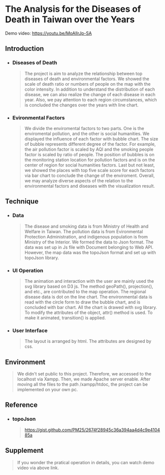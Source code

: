 # The Analysis for the Diseases of Death in Taiwan over the Years

Demo video: https://youtu.be/MoAlIrJp-SA

Introduction
----
* ### Diseases of Death
  >The project is aim to analyze the relationship between top diseases of death and environmental factors. We showed the scale of death ratio or numbers of people on the map with the color intensity. In addition to understand the distribution of each disease, we can also realize the change of each disease in each year. Also, we pay attention to each region circumstances, which is concluded the changes over the years with line chart.

* ### Evironmental Factors
  >We divide the enviromental factors to two parts. One is the enviromental pollution, and the other is social humanities. We displayed the influence of each factor with bubble chart. The size of bubble represents different degree of the factor. For example, the air pollution factor is scaled by AQI and the smoking people factor is scaled by ratio of people. The position of bubbles is on the monitoring station location for pollution factors and is on the center of region for social humanities factors. Last but not least, we showed the places with top five scale score for each factors via bar chart to conclude the change of the enviroment. Overall, we may analyze diverse aspects of the relation to the environmental factors and diseases with the visualization result.

Technique
----
* ### Data
  >The disease and smoking data is from Ministry of Health and Welfare in Taiwan. The pollution data is from Evironmental Protection Administration, and indigenous population is from Ministry of the Interior. We formed the data to Json format. The data was set up in Js file with Document belonging to Web API. However, the map data was the topoJson format and set up with topoJson library.

* ### UI Operation
  >The animation and interaction with the user are mainly used the svg library based on D3 js. The method geoPath(), projection(), and etc., are contributed to the map operation. The regional disease data is dot on the line chart. The environmental data is read with the circle form to draw the bubble chart, and is concluded with bar chart. All the chart is drawed with svg library. To modify the attributes of the object, attr() method is used. To make it animated, transition() is applied.
 
* ### User Interface
  >The layout is arranged by html. The attributes are designed by css.

Environment
----
  >We didn't set public to this project. Therefore, we accessed to the localhost via Xampp. Then, we made Apache server enable. After moving all the files to the path /xampp/htdoc, the project can be implemented on your own pc.

Reference
----
* ### topoJson
  >https://gist.github.com/PM25/2674f28945c36a394aa4d4c9e410485a

Supplement
----
  >If you wonder the pratical operation in details, you can watch demo video via above link.


